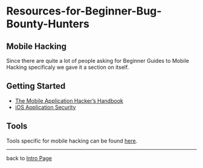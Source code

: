 # Resources-for-Beginner-Bug-Bounty-Hunters

## Mobile Hacking
Since there are quite a lot of people asking for Beginner Guides to Mobile Hacking specificaly we gave it a section on itself.

## Getting Started
- [The Mobile Application Hacker’s Handbook](http://amzn.to/2cVOIrE)
- [iOS Application Security](http://amzn.to/2d9yo7m)

## Tools
Tools specific for mobile hacking can be found [here](/assets/tools.md#mobile-hacking).

---
back to [Intro Page](/README.md)